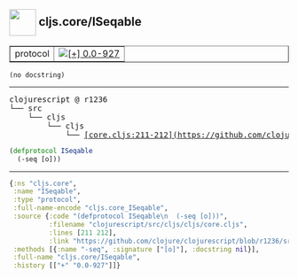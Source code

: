 ## <img width="48px" valign="middle" src="http://i.imgur.com/Hi20huC.png"> cljs.core/ISeqable

 <table border="1">
<tr>
<td>protocol</td>
<td><a href="https://github.com/cljsinfo/api-refs/tree/0.0-927"><img valign="middle" alt="[+] 0.0-927" src="https://img.shields.io/badge/+-0.0--927-lightgrey.svg"></a> </td>
</tr>
</table>

 <samp>
</samp>

```
(no docstring)
```

---

 <pre>
clojurescript @ r1236
└── src
    └── cljs
        └── cljs
            └── <ins>[core.cljs:211-212](https://github.com/clojure/clojurescript/blob/r1236/src/cljs/cljs/core.cljs#L211-L212)</ins>
</pre>

```clj
(defprotocol ISeqable
  (-seq [o]))
```


---

```clj
{:ns "cljs.core",
 :name "ISeqable",
 :type "protocol",
 :full-name-encode "cljs.core_ISeqable",
 :source {:code "(defprotocol ISeqable\n  (-seq [o]))",
          :filename "clojurescript/src/cljs/cljs/core.cljs",
          :lines [211 212],
          :link "https://github.com/clojure/clojurescript/blob/r1236/src/cljs/cljs/core.cljs#L211-L212"},
 :methods [{:name "-seq", :signature ["[o]"], :docstring nil}],
 :full-name "cljs.core/ISeqable",
 :history [["+" "0.0-927"]]}

```
